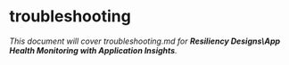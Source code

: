 # troubleshooting

_This document will cover troubleshooting.md for **Resiliency Designs\App Health Monitoring with Application Insights**._
